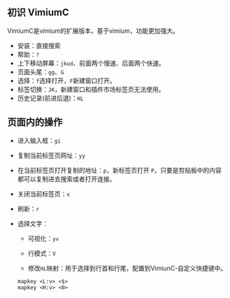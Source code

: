 ## 初识 VimiumC

VimiumC是vimium的扩展版本，基于vimium，功能更加强大。

- 安装：直接搜索
- 帮助：`?`
- 上下移动屏幕：`jkud`、前面两个慢速、后面两个快速。
- 页面头尾：`gg`、`G`
- 选择：`f`选择打开，`F`新建窗口打开。
- 标签切换：`JK`，新建窗口和插件市场标签页无法使用。
- 历史记录(前进后退)：`HL`

## 页面内的操作

- 进入输入框：`gi`

- 复制当前标签页网址：`yy`

- 在当前标签页打开复制的地址：`p`，新标签页打开 `P`，只要是剪贴板中的内容都可以复制进去搜索或者打开连接。

- 关闭当前标签页：`x`

- 刷新：`r`

- 选择文字：

  - 可视化：`yv`
  - 行模式：`V`

  - 修改`HL`映射：用于选择到行首和行尾，配置到VimiunC-自定义快捷键中。

  ```
  mapkey <L:v> <$>
  mapkey <H:v> <0>
  ```

